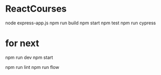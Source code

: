 # ReactCourses
node express-app.js
npm run build
npm start
npm test
npm run cypress
# for next
npm run dev
npm start

npm run lint
npm run flow